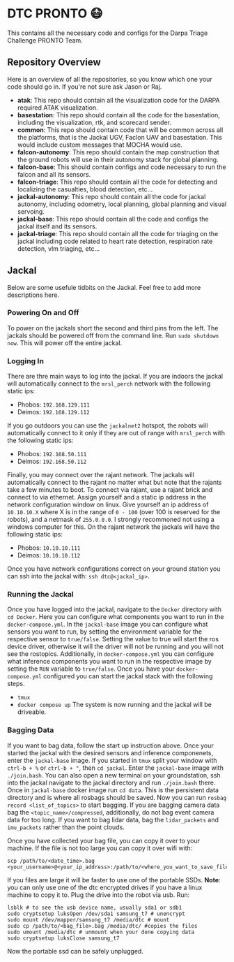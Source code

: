 # DTC PRONTO :mask:

This contains all the necessary code and configs for the Darpa Triage Challenge PRONTO Team. 

## Repository Overview
Here is an overview of all the repositories, so you know which one your code should go in. If you're not sure ask Jason or Raj. 

- __atak__: This repo should contain all the visualization code for the DARPA required ATAK visualization. 
- __basestation__: This repo should contain all the code for the basestation, including the visualization, rtk, and scorecard sender.
- __common__: This repo should contain code that will be common across all the platforms, that is the Jackal UGV, Faclon UAV and basestation. This would include custom messages that MOCHA would use.
- __falcon-autonomy__: This repo should contain the map construction that the ground robots will use in their autonomy stack for global planning.
- __falcon-base__: This should contain configs and code necessary to run the falcon and all its sensors.
- __falcon-triage__: This repo should contain all the code for detecting and localizing the casualties, blood detection, etc...
- __jackal-autonomy__: This repo should contain all the code for jackal autonomy, including odometry, local planning, global planning and visual servoing.
- __jackal-base__: This repo should contain all the code and configs the jackal itself and its sensors.
- __jackal-triage__: This repo should contain all the code for triaging on the jackal including code related to heart rate detection, respiration rate detection, vlm triaging, etc...

## Jackal

Below are some usefule tidbits on the Jackal. Feel free to add more descriptions here.

### Powering On and Off
To power on the jackals short the second and third pins from the left. The jackals should be powered off from the command line. Run `sudo shutdown now`. This will power off the entire jackal.

### Logging In
There are thre main ways to log into the jackal. If you are indoors the jackal will automatically connect to the `mrsl_perch` network with the following static ips:
 - Phobos: `192.168.129.111`
 - Deimos: `192.168.129.112`

If you go outdoors you can use the `jackalnet2` hotspot, the robots will automatically connect to it only if they are out of range with `mrsl_perch` with the following static ips:
 - Phobos: `192.168.50.111`
 - Deimos: `192.168.50.112`

Finally, you may connect over the rajant network. The jackals will automatically connect to the rajant no matter what but note that the rajants take a few minutes to boot. To connect via rajant, use a rajant brick and connect to via ethernet. Assign yourself and a static ip address in the network configuration window on linux. Give yourself an ip address of `10.10.10.X` where X is in the range of `0 - 100` (over 100 is reserved for the robots), and a netmask of `255.0.0.0`. I strongly recommoned not using a windows computer for this. On the rajant network the jackals will have the following static ips:
 - Phobos: `10.10.10.111`
 - Deimos: `10.10.10.112`

Once you have network configurations correct on your ground station you can ssh into the jackal with: `ssh dtc@<jackal_ip>`.

### Running the Jackal
Once you have logged into the jackal, navigate to the `Docker` directory with `cd Docker`. Here you can configure what components you want to run in the `docker-compose.yml`. In the `jackal-base` image you can configure what sensors you want to run, by setting the environment variable for the respective sensor to `true/false`. Setting the value to true will start the ros device driver, otherwise it will the driver will not be running and you will not see the rostopics. Additionally, in `docker-compose.yml` you can configure what inference components you want to run in the respective image by setting the `RUN` variable to `true/false`. Once you have your `docker-compose.yml` configured you can start the jackal stack with the following steps.
 - `tmux`
 - `docker compose up`
The system is now running and the jackal will be driveable.

### Bagging Data
If you want to bag data, follow the start up instruction above. Once your started the jackal with the desired sensors and inference componenets, enter the `jackal-base` image. If you started in `tmux` split your window with `ctrl-b + %` or `ctrl-b + "`, then `cd jackal`. Enter the `jackal-base` image with `./join.bash`. You can also open a new terminal on your groundstation, ssh into the jackal navigate to the jackal directory and run `./join.bash` there. Once in `jackal-base` docker image run `cd data`. This is the persistent data directory and is where all rosbags should be saved. Now you can run `rosbag record <list_of_topics>` to start bagging. If you are bagging camera data bag the `<topic_name>/compressed`, additionally, do not bag event camera data for too long. If you want to bag lidar data, bag the `lidar_packets` and `imu_packets` rather than the point clouds.

Once you have collected your bag file, you can copy it over to your machine. If the file is not too large you can copy it over wifi with:
``` 
scp /path/to/<date_time>.bag <your_username>@<your_ip_address>:/path/to/<where_you_want_to_save_file>
```
If you files are large it will be faster to use one of the portable SSDs. __Note__: you can only use one of the dtc encrypted drives if you have a linux machine to copy it to. Plug the drive into the robot via usb. Run:
```
lsblk # to see the usb device name, usually sda1 or sdb1
sudo cryptsetup luksOpen /dev/sda1 samsung_t7 # unencrypt
sudo mount /dev/mapper/samsung_t7 /media/dtc # mount
sudo cp /path/to/<bag_file>.bag /media/dtc/ #copies the files
sudo umount /media/dtc # unmount when your done copying data
sudo cryptsetup luksClose samsung_t7
```
Now the portable ssd can be safely unplugged.
